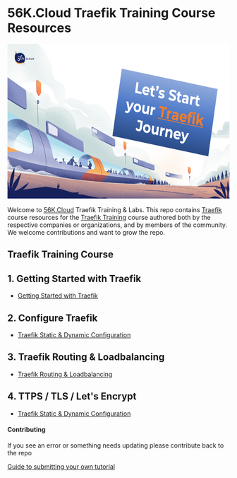 # 56K.Cloud Traefik Training Course Resources

<img src="./img/Traefik_training.png" alt="Traefik Logo" height="350"> 

Welcome to [56K.Cloud](https://www.56k.cloud) Traefik Training & Labs. This repo contains [Traefik](https://containo.us/traefik/) course resources for the [Traefik Training](https://training.56k.cloud/products/from-0-to-production-with-traefik-and-docker) course authored both by the respective companies or organizations, and by members of the community. We welcome contributions and want to grow the repo.

## Traefik Training Course

## 1. Getting Started with Traefik
* [Getting Started with Traefik](./01-Traefik-Overview/traefik_overview.md)

## 2. Configure Traefik 
* [Traefik Static & Dynamic Configuration](./02-Configure-Traefik/traefik-configuration.md)

## 3. Traefik Routing & Loadbalancing
* [Traefik Routing & Loadbalancing](./03-Routers-and-Services/traefik-routers-and-services.md)

## 4. TTPS / TLS / Let's Encrypt
* [Traefik Static & Dynamic Configuration](.04-Traefik-Overview/traefik-https-tls.md)

<!-- ## 5. Traefik Middlewares
* [Traefik Middlewares](.02-Traefik-Overview/traefik_configuration.md)

## 6. Traefik Observability
* [Traefik Observability](.02-Traefik-Overview/traefik_configuration.md)

## 7. Traefik Operations
* [Traefik Operations](.02-Traefik-Overview/traefik_configuration.md)

## 8. Traefik Advanced Tips
* [Traefik Advanced Tips](.02-Traefik-Overview/traefik_configuration.md)

## 9. Traefik Resources
* [Traefik Resources](.02-Traefik-Overview/traefik_configuration.md) -->


#### Contributing

If you see an error or something needs updating please contribute back to the repo

[Guide to submitting your own tutorial](contribute.md)



